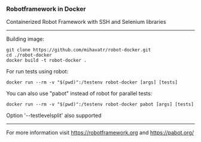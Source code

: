 ### Robotframework in Docker
Containerized Robot Framework with SSH and Selenium libraries

---
Building image:
```
git clone https://github.com/mihavatr/robot-docker.git
cd ./robot-docker
docker build -t robot-docker .
```

For run tests using robot: 
```
docker run --rm -v "$(pwd)":/testenv robot-docker [args] [tests]
```

You can also use "pabot" instead of robot for parallel tests:
```
docker run --rm -v "$(pwd)":/testenv robot-docker pabot [args] [tests]
```
Option '--testlevelsplit' also supported

---
For more information visit https://robotframework.org and https://pabot.org/
